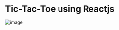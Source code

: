 # Tic-Tac-Toe using Reactjs

![image](https://github.com/vaish06navi/Tic-Tac-Toe-using-React.js/assets/132326467/81b11d78-5cf1-437c-8a8d-ca95cb2d066f)
